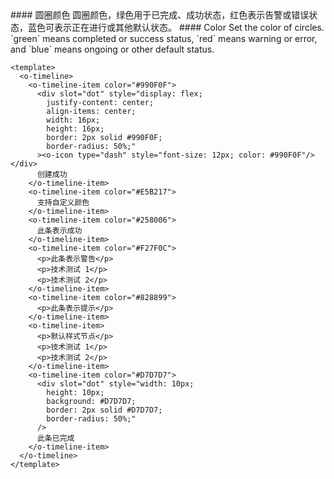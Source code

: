 <cn>
#### 圆圈颜色
圆圈颜色，绿色用于已完成、成功状态，红色表示告警或错误状态，蓝色可表示正在进行或其他默认状态。
</cn>

<us>
#### Color
Set the color of circles. `green` means completed or success status, `red` means warning or error, and `blue` means ongoing or other default status.
</us>

```vue
<template>
  <o-timeline>
    <o-timeline-item color="#990F0F">
      <div slot="dot" style="display: flex;
        justify-content: center;
        align-items: center;
        width: 16px;
        height: 16px;
        border: 2px solid #990F0F;
        border-radius: 50%;"
      ><o-icon type="dash" style="font-size: 12px; color: #990F0F"/></div>
      创建成功
    </o-timeline-item>
    <o-timeline-item color="#E5B217">
      支持自定义颜色
    </o-timeline-item>
    <o-timeline-item color="#258006">
      此条表示成功
    </o-timeline-item>
    <o-timeline-item color="#F27F0C">
      <p>此条表示警告</p>
      <p>技术测试 1</p>
      <p>技术测试 2</p>
    </o-timeline-item>
    <o-timeline-item color="#828899">
      <p>此条表示提示</p>
    </o-timeline-item>
    <o-timeline-item>
      <p>默认样式节点</p>
      <p>技术测试 1</p>
      <p>技术测试 2</p>
    </o-timeline-item>
    <o-timeline-item color="#D7D7D7">
      <div slot="dot" style="width: 10px;
        height: 10px;
        background: #D7D7D7;
        border: 2px solid #D7D7D7;
        border-radius: 50%;"
      />
      此条已完成
    </o-timeline-item>
  </o-timeline>
</template>
```
